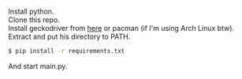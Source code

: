 Install python.  
Clone this repo.  
Install geckodriver from [here](https://github.com/mozilla/geckodriver/releases) or pacman (if I'm using Arch Linux btw). Extract and put his directory to PATH.  
```sh
$ pip install -r requirements.txt
```
And start main.py.
